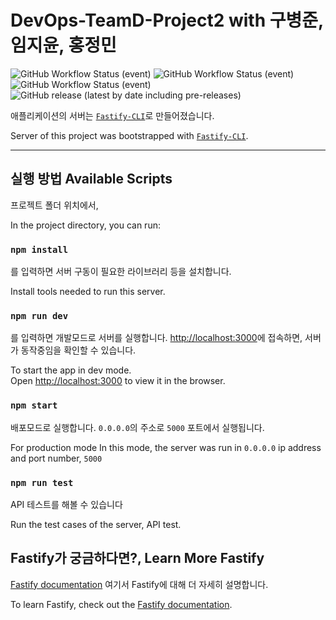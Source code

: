 # DevOps-TeamD-Project2 with 구병준, 임지윤, 홍정민

![GitHub Workflow Status (event)](https://img.shields.io/github/workflow/status/cs-devops-bootcamp/devops-01-P2-TeamD/API%20Test?event=push&label=API%20Test&logo=fastify) ![GitHub Workflow Status (event)](https://img.shields.io/github/workflow/status/cs-devops-bootcamp/devops-01-P2-TeamD/HJM%20Amazon%20ECR?event=push&label=CI&logo=amazonaws) ![GitHub Workflow Status (event)](https://github.com/cs-devops-bootcamp/devops-01-P2-TeamD/actions/workflows/release.yml/badge.svg?event=release) ![GitHub release (latest by date including pre-releases)](https://img.shields.io/github/v/release/cs-devops-bootcamp/devops-01-P2-TeamD?include_prereleases&logo=github)

애플리케이션의 서버는 [`Fastify-CLI`](https://www.npmjs.com/package/fastify-cli)로  만들어졌습니다.
  
Server of this project was bootstrapped with [`Fastify-CLI`](https://www.npmjs.com/package/fastify-cli).

-------------------------------

## 실행 방법 Available Scripts


프로젝트 폴더 위치에서,

In the project directory, you can run:

### `npm install`

를 입력하면 서버 구동이 필요한 라이브러리 등을 설치합니다.

Install tools needed to run this server.

### `npm run dev`

를 입력하면 개발모드로 서버를 실행합니다.
[http://localhost:3000](http://localhost:3000)에 접속하면,
서버가 동작중임을 확인할 수 있습니다.

To start the app in dev mode.\
Open [http://localhost:3000](http://localhost:3000) to view it in the browser.


### `npm start`

배포모드로 실행합니다.
`0.0.0.0`의 주소로 `5000` 포트에서 실행됩니다.

For production mode
In this mode, the server was run in `0.0.0.0` ip address and port number, `5000`

### `npm run test`

API 테스트를 해볼 수 있습니다

Run the test cases of the server, API test.

## Fastify가 궁금하다면?, Learn More Fastify

[Fastify documentation](https://www.fastify.io/docs/latest/)
여기서 Fastify에 대해 더 자세히 설명합니다.

To learn Fastify, check out the [Fastify documentation](https://www.fastify.io/docs/latest/).
